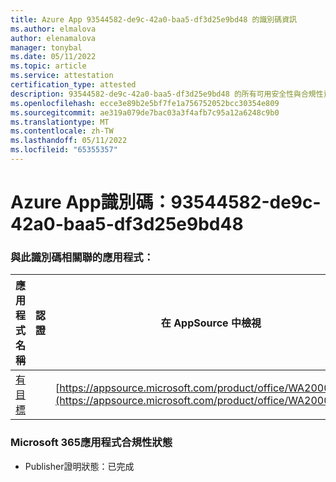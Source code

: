 ```yaml
---
title: Azure App 93544582-de9c-42a0-baa5-df3d25e9bd48 的識別碼資訊
ms.author: elmalova
author: elenamalova
manager: tonybal
ms.date: 05/11/2022
ms.topic: article
ms.service: attestation
certification_type: attested
description: 93544582-de9c-42a0-baa5-df3d25e9bd48 的所有可用安全性與合規性資訊。
ms.openlocfilehash: ecce3e89b2e5bf7fe1a756752052bcc30354e809
ms.sourcegitcommit: ae319a079de7bac03a3f4afb7c95a12a6248c9b0
ms.translationtype: MT
ms.contentlocale: zh-TW
ms.lasthandoff: 05/11/2022
ms.locfileid: "65355357"
---
```

# <a name="azure-app-id-93544582-de9c-42a0-baa5-df3d25e9bd48"></a>Azure App識別碼：93544582-de9c-42a0-baa5-df3d25e9bd48


### <a name="apps-associated-with-this-id"></a>與此識別碼相關聯的應用程式：
| **應用程式名稱** | **認證** | **在 AppSource 中檢視** |
|--------------|---------------|-----------------------|
| [有目標](../forward/WA200003698.md) |  | [https://appsource.microsoft.com/product/office/WA200003698](https://appsource.microsoft.com/product/office/WA200003698) |

### <a name="microsoft-365-app-compliance-status"></a>Microsoft 365應用程式合規性狀態
- Publisher證明狀態：已完成

